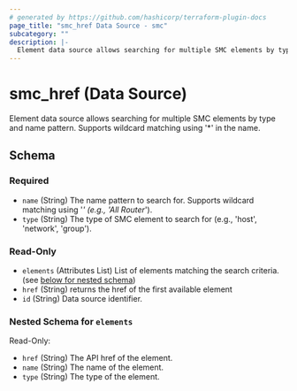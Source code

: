 ```yaml
---
# generated by https://github.com/hashicorp/terraform-plugin-docs
page_title: "smc_href Data Source - smc"
subcategory: ""
description: |-
  Element data source allows searching for multiple SMC elements by type and name pattern. Supports wildcard matching using '*' in the name.
---
```


# smc_href (Data Source)

Element data source allows searching for multiple SMC elements by type and name pattern. Supports wildcard matching using '*' in the name.



<!-- schema generated by tfplugindocs -->
## Schema

### Required

- `name` (String) The name pattern to search for. Supports wildcard matching using '*' (e.g., 'All Router*').
- `type` (String) The type of SMC element to search for (e.g., 'host', 'network', 'group').

### Read-Only

- `elements` (Attributes List) List of elements matching the search criteria. (see [below for nested schema](#nestedatt--elements))
- `href` (String) returns the href of the first available element
- `id` (String) Data source identifier.

<a id="nestedatt--elements"></a>
### Nested Schema for `elements`

Read-Only:

- `href` (String) The API href of the element.
- `name` (String) The name of the element.
- `type` (String) The type of the element.
